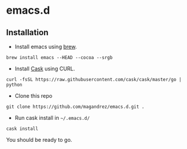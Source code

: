 # emacs.d

## Installation

* Install emacs using [brew](http://brew.sh/).

`brew install emacs --HEAD --cocoa --srgb`

* Install [Cask](http://cask.readthedocs.io/) using CURL.

`curl -fsSL https://raw.githubusercontent.com/cask/cask/master/go | python
`

* Clone this repo

`git clone https://github.com/magandrez/emacs.d.git .`

* Run cask install in `~/.emacs.d/`

`cask install`

You should be ready to go.
